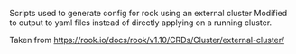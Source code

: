 Scripts used to generate config for rook using an external cluster
Modified to output to yaml files instead of directly applying on a running cluster.

Taken from https://rook.io/docs/rook/v1.10/CRDs/Cluster/external-cluster/